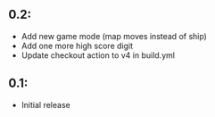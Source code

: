 ## 0.2:
- Add new game mode (map moves instead of ship)
- Add one more high score digit
- Update checkout action to v4 in build.yml

## 0.1:
- Initial release
